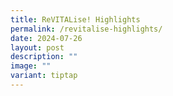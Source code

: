 ```yaml
---
title: ReVITALise! Highlights
permalink: /revitalise-highlights/
date: 2024-07-26
layout: post
description: ""
image: ""
variant: tiptap
---
```

